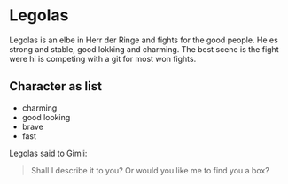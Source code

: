 # Legolas
Legolas is an elbe in Herr der Ringe and fights for the good people.
He es strong and stable, good lokking and charming.
The best scene is the fight were hi is competing with a git for most won fights.

## Character as list
* charming
* good looking
* brave
* fast

Legolas said to Gimli:

> Shall I describe it to you? Or would you like me to find you a box?

